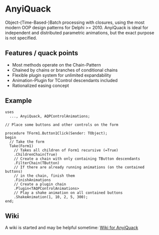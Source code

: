 # AnyiQuack
Object-(Time-Based-)Batch processing with closures, using the most modern OOP design patterns for Delphi >= 2010. 
AnyiQuack is ideal for independent and distributed parametric animations, but the exact purpose is not specified.

## Features / quack points
* Most methods operate on the Chain-Pattern
* Chained by chains or branches of conditional chains
* Flexible plugin system for unlimited expandability
* Animation-Plugin for TControl descendants included
* Rationalized easing concept

## Example
```delphi
uses
  ..., AnyiQuack, AQPControlAnimations;
  
// Place some buttons and other controls on the form

procedure TForm1.Button1Click(Sender: TObject);
begin
  // Take the form 
  Take(Form1) 
    // Takes all children of Form1 recursive (=True)
    .ChildrenChain(True) 
    // Create a chain with only containing TButton descendants
    .FilterChain(TButton) 
    // If there are already running animations (on the contained buttons) 
    // in the chain, finish them
    .FinishAnimations 
    // Create a plugin chain
    .Plugin<TAQPControlAnimations> 
    // Play a shake animation on all contained buttons
    .ShakeAnimation(1, 10, 2, 5, 300); 
end;
```

## Wiki
A wiki is started and may be helpful sometime: [Wiki for AnyiQuack](https://github.com/WladiD/AnyiQuack/wiki)
